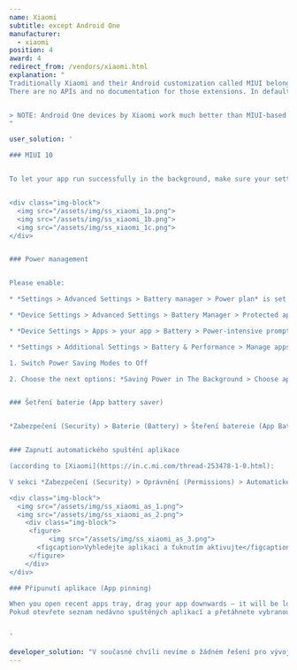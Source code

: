 ```yaml
---
name: Xiaomi
subtitle: except Android One
manufacturer:
  - xiaomi
position: 4
award: 4
redirect_from: /vendors/xiaomi.html
explanation: "
Traditionally Xiaomi and their Android customization called MIUI belongs to the most troubled on the market with respect to non-standard background process limitations and non-standard permissions.
There are no APIs and no documentation for those extensions. In default settings background processing simply does not work right and apps using them will break.


> NOTE: Android One devices by Xiaomi work much better than MIUI-based devices. So if you like Xiaomi we definitely recommend to look for their Android One offering.
"

user_solution: '

### MIUI 10


To let your app run successfully in the background, make sure your settings look like the following (here for example is Sleep as Android):


<div class="img-block">
  <img src="/assets/img/ss_xiaomi_1a.png">
  <img src="/assets/img/ss_xiaomi_1b.png">
  <img src="/assets/img/ss_xiaomi_1c.png">
</div>


### Power management


Please enable:

* *Settings > Advanced Settings > Battery manager > Power plan* is set to Performance

* *Device Settings > Advanced Settings > Battery Manager > Protected apps* – your app needs to be Protected

* *Device Settings > Apps > your app > Battery > Power-intensive prompt* and *Keep running after screen off*

* *Settings > Additional Settings > Battery & Performance > Manage apps’ battery usage* and here:

1. Switch Power Saving Modes to Off

2. Choose the next options: *Saving Power in The Background > Choose apps > select your app > Background Settings > No restrictions*


### Šetření baterie (App battery saver)


*Zabezpečení (Security) > Baterie (Battery) > Šteření batereie (App Battery Saver) > název aplikace  > Bez omezení (No restriction)*


### Zapnutí automatického spuštění aplikace

(according to [Xiaomi](https://in.c.mi.com/thread-253478-1-0.html):

V sekci *Zabezpečení (Security) > Oprávnění (Permissions) > Automatické spouštění (Auto-start)*

<div class="img-block">
  <img src="/assets/img/ss_xiaomi_as_1.png">
  <img src="/assets/img/ss_xiaomi_as_2.png">
    <div class="img-block">
     <figure>
          <img src="/assets/img/ss_xiaomi_as_3.png">
       <figcaption>Vyhledejte aplikaci a ťuknutím aktivujte</figcaption>
     </figure>
    </div>
</div>    

### Připunutí aplikace (App pinning)

When you open recent apps tray, drag your app downwards – it will be locked. So even if you clear recent apps it will not clear from the background. Drag downwards again to clear your app from the background.
Pokud otevřete seznam nedávno spuštěných aplikací a přetáhnete vybranou aplikaci dolů, dojde k jejímu připnutí. Zůstane spuštěna i pokud promažete seznam nedávno spuštěných aplikací. Pokud ji chcete zase odepnout, opět ji přetáhněte směrem dolů.


'

developer_solution: "V současné chvíli nevíme o žádném řešení pro vývojáře."
---
```

